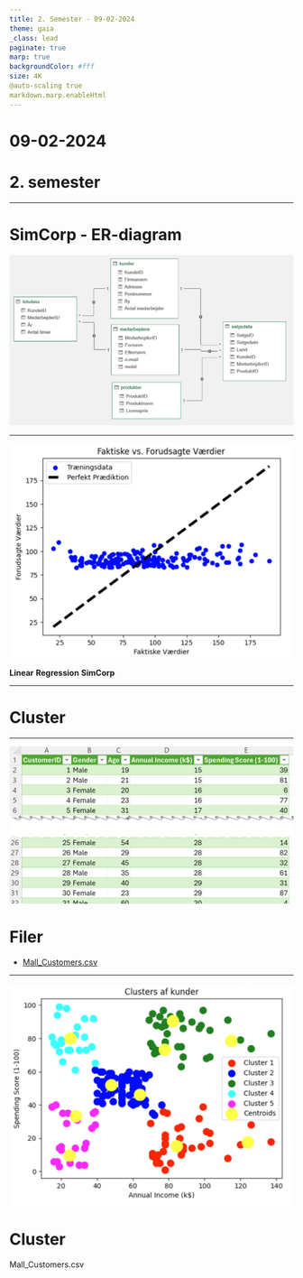 ```yaml
---
title: 2. Semester - 09-02-2024
theme: gaia
_class: lead
paginate: true
marp: true
backgroundColor: #fff
size: 4K
@auto-scaling true
markdown.marp.enableHtml
---
```


<!-- _color: white -->
<!-- _backgroundColor: black -->

# 09-02-2024  <!-- fit -->
# 2. semester

---

# SimCorp - ER-diagram
![bg right:68% 100%](../simcorp/er_diagram.jpg)

---

![bg right:75% 98%](../2024_1/filer/LinearRegression.jpg)

**Linear**
**Regression**
**SimCorp**

---

<!-- _color: white -->
<!-- _backgroundColor: black -->

# Cluster  <!-- fit -->

---

![bg right:60% 90%](../2024_1/filer/mall_customers.jpg)

# Filer
- [Mall_Customers.csv](../2024_1/filer/Mall_Customers.csv)

---

![bg right:68% 90%](../2024_1/filer/cluster.jpg)

# Cluster
Mall_Customers.csv